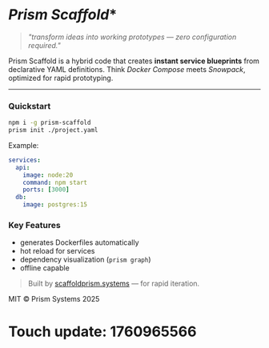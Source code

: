 # *Prism Scaffold**

> *"transform ideas into working prototypes — zero configuration required."*

Prism Scaffold is a hybrid code that creates **instant service blueprints** from declarative YAML definitions.
Think *Docker Compose* meets *Snowpack*, optimized for rapid prototyping.

---

### Quickstart

```bash
npm i -g prism-scaffold
prism init ./project.yaml
```

Example:

```yaml
services:
  api:
    image: node:20
    command: npm start
    ports: [3000]
  db:
    image: postgres:15
```

### Key Features

* generates Dockerfiles automatically
* hot reload for services
* dependency visualization (`prism graph`)
* offline capable

> Built by [scaffoldprism.systems](https://scaffoldprism.systems) — for rapid iteration.

MIT © Prism Systems 2025

# Touch update: 1760965566

